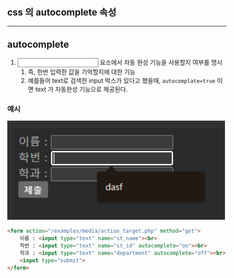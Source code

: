 ## css 의 autocomplete 속성

---

>

## autocomplete

1.  <input> 요소에서 자동 완성 기능을 사용할지 여부를 명시
    1. 즉, 한번 입력한 값을 기억할지에 대한 기능 
    2. 예를들어 text로 검색한 input 박스가 있다고 했을때, `autocomplate=true` 이면 text 가 자동완성 기능으로 제공된다. 

### 예시

<img src="./images/autocomplete 적용후.png" width="500">

```html
<form action="/examples/media/action_target.php" method="get">
    이름 : <input type="text" name="st_name"><br>
    학번 : <input type="text" name="st_id" autocomplete="on"><br>
    학과 : <input type="text" name="department" autocomplete="off"><br>
    <input type="submit">
</form>
```





